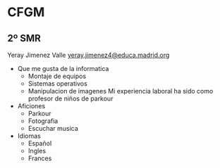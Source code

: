 # CFGM
## 2º SMR
Yeray Jimenez Valle
yeray.jimenez4@educa.madrid.org
+ Que me gusta de la informatica
  - Montaje de equipos
  - Sistemas operativos
  - Manipulacion de imagenes
Mi experiencia laboral ha sido como profesor de niños de parkour
+ Aficiones
  - Parkour
  - Fotografia
  - Escuchar musica
+ Idiomas
  - Español
  - Ingles
  - Frances

